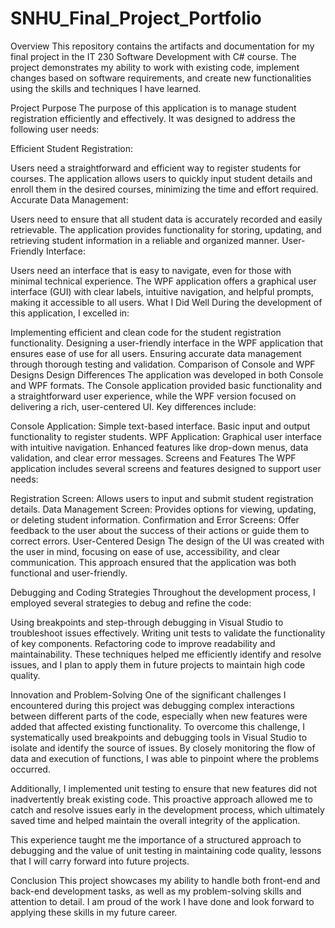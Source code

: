 # SNHU_Final_Project_Portfolio
Overview
This repository contains the artifacts and documentation for my final project in the IT 230 Software Development with C# course. The project demonstrates my ability to work with existing code, implement changes based on software requirements, and create new functionalities using the skills and techniques I have learned.

Project Purpose
The purpose of this application is to manage student registration efficiently and effectively. It was designed to address the following user needs:

Efficient Student Registration:

Users need a straightforward and efficient way to register students for courses.
The application allows users to quickly input student details and enroll them in the desired courses, minimizing the time and effort required.
Accurate Data Management:

Users need to ensure that all student data is accurately recorded and easily retrievable.
The application provides functionality for storing, updating, and retrieving student information in a reliable and organized manner.
User-Friendly Interface:

Users need an interface that is easy to navigate, even for those with minimal technical experience.
The WPF application offers a graphical user interface (GUI) with clear labels, intuitive navigation, and helpful prompts, making it accessible to all users.
What I Did Well
During the development of this application, I excelled in:

Implementing efficient and clean code for the student registration functionality.
Designing a user-friendly interface in the WPF application that ensures ease of use for all users.
Ensuring accurate data management through thorough testing and validation.
Comparison of Console and WPF Designs
Design Differences
The application was developed in both Console and WPF formats. The Console application provided basic functionality and a straightforward user experience, while the WPF version focused on delivering a rich, user-centered UI. Key differences include:

Console Application:
Simple text-based interface.
Basic input and output functionality to register students.
WPF Application:
Graphical user interface with intuitive navigation.
Enhanced features like drop-down menus, data validation, and clear error messages.
Screens and Features
The WPF application includes several screens and features designed to support user needs:

Registration Screen: Allows users to input and submit student registration details.
Data Management Screen: Provides options for viewing, updating, or deleting student information.
Confirmation and Error Screens: Offer feedback to the user about the success of their actions or guide them to correct errors.
User-Centered Design
The design of the UI was created with the user in mind, focusing on ease of use, accessibility, and clear communication. This approach ensured that the application was both functional and user-friendly.

Debugging and Coding Strategies
Throughout the development process, I employed several strategies to debug and refine the code:

Using breakpoints and step-through debugging in Visual Studio to troubleshoot issues effectively.
Writing unit tests to validate the functionality of key components.
Refactoring code to improve readability and maintainability.
These techniques helped me efficiently identify and resolve issues, and I plan to apply them in future projects to maintain high code quality.

Innovation and Problem-Solving
One of the significant challenges I encountered during this project was debugging complex interactions between different parts of the code, especially when new features were added that affected existing functionality. To overcome this challenge, I systematically used breakpoints and debugging tools in Visual Studio to isolate and identify the source of issues. By closely monitoring the flow of data and execution of functions, I was able to pinpoint where the problems occurred.

Additionally, I implemented unit testing to ensure that new features did not inadvertently break existing code. This proactive approach allowed me to catch and resolve issues early in the development process, which ultimately saved time and helped maintain the overall integrity of the application.

This experience taught me the importance of a structured approach to debugging and the value of unit testing in maintaining code quality, lessons that I will carry forward into future projects.

Conclusion
This project showcases my ability to handle both front-end and back-end development tasks, as well as my problem-solving skills and attention to detail. I am proud of the work I have done and look forward to applying these skills in my future career.
